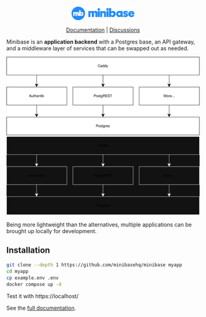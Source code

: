 <p align="center">
  <img alt="Minibase logo" src="https://github.com/minibasehq/minibase/blob/main/.images/logo.png?raw=true" />
</p>

<p align="center">
  <a href="https://github.com/minibasehq/minibase/wiki">Documentation</a> |
  <a href="https://github.com/minibasehq/minibase/discussions">Discussions</a>
</p>

Minibase is an **application backend** with a Postgres base, an API gateway, and a middleware layer of services that can be swapped out as needed.

<p align="center">
  <img alt="Architecture diagram" src="https://github.com/minibasehq/minibase/blob/main/.images/architecture-light.svg?raw=true#gh-light-mode-only" />
  <img alt="Architecture diagram" src="https://github.com/minibasehq/minibase/blob/main/.images/architecture-dark.svg?raw=true#gh-dark-mode-only" />
</p>

Being more lightweight than the alternatives, multiple applications can be
brought up locally for development.

## Installation

```sh
git clone --depth 1 https://github.com/minibasehq/minibase myapp
cd myapp
cp example.env .env
docker compose up -d
```

Test it with https://localhost/

See the [full documentation](https://github.com/explodinglabs/minibase/wiki).
